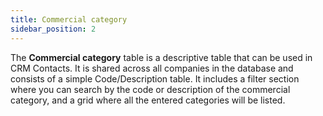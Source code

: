 ```yaml
---
title: Commercial category
sidebar_position: 2
---
```


The **Commercial category** table is a descriptive table that can be used in CRM Contacts. It is shared across all companies in the database and consists of a simple Code/Description table. 
It includes a filter section where you can search by the code or description of the commercial category, and a grid where all the entered categories will be listed.